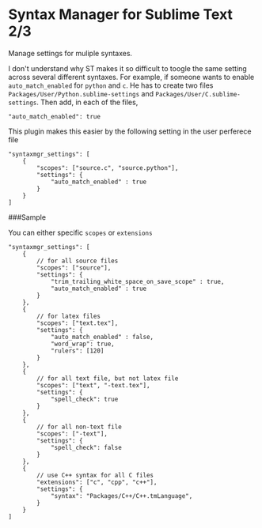 Syntax Manager for Sublime Text 2/3
====================
Manage settings for muliple syntaxes.

I don't understand why ST makes it so difficult to toogle the same setting across several different syntaxes. 
For example, if someone wants to enable `auto_match_enabled` for `python` and `c`. 
He has to create two files `Packages/User/Python.sublime-settings` and `Packages/User/C.sublime-settings`. 
Then add, in each of the files, 

	"auto_match_enabled": true


This plugin makes this easier by the following setting in the user perferece file


    "syntaxmgr_settings": [
        {
            "scopes": ["source.c", "source.python"],
            "settings": {
                "auto_match_enabled" : true
            }
        }
    ]


###Sample

You can either specific `scopes` or `extensions`

    "syntaxmgr_settings": [
        {
        	// for all source files
            "scopes": ["source"],
            "settings": {
                "trim_trailing_white_space_on_save_scope" : true,
                "auto_match_enabled" : true
            }
        },
        {
        	// for latex files
            "scopes": ["text.tex"],
            "settings": {
	            "auto_match_enabled" : false,
           	    "word_wrap": true,
				"rulers": [120]
            }
        },
        {
        	// for all text file, but not latex file
	        "scopes": ["text", "-text.tex"],
            "settings": {            
			    "spell_check": true
            }
        },        
        {
        	// for all non-text file
	        "scopes": ["-text"],
            "settings": {            
			    "spell_check": false
            }
        },
        {
        	// use C++ syntax for all C files
	        "extensions": ["c", "cpp", "c++"],
            "settings": {            
			    "syntax": "Packages/C++/C++.tmLanguage",
            }
        }        
    ]
